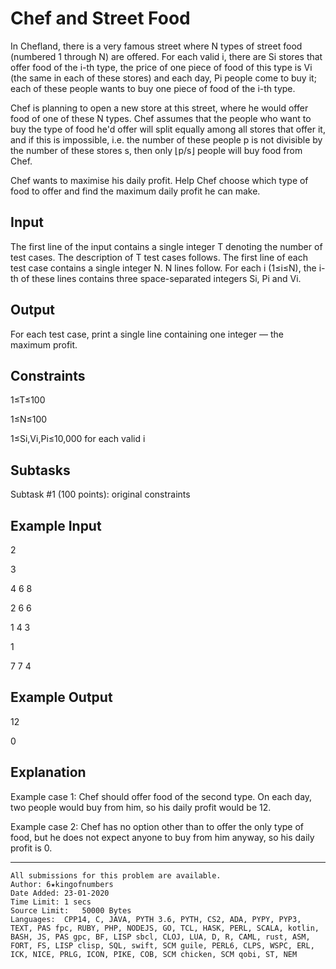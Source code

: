 # Chef and Street Food

In Chefland, there is a very famous street where N types of street food (numbered 1 through N) are offered. For each valid i, there are Si stores that offer food of the i-th type, the price of one piece of food of this type is Vi (the same in each of these stores) and each day, Pi people come to buy it; each of these people wants to buy one piece of food of the i-th type.

Chef is planning to open a new store at this street, where he would offer food of one of these N types. Chef assumes that the people who want to buy the type of food he'd offer will split equally among all stores that offer it, and if this is impossible, i.e. the number of these people p is not divisible by the number of these stores s, then only ⌊p/s⌋ people will buy food from Chef.

Chef wants to maximise his daily profit. Help Chef choose which type of food to offer and find the maximum daily profit he can make.

## Input
The first line of the input contains a single integer T denoting the number of test cases. The description of T test cases follows.
The first line of each test case contains a single integer N.
N lines follow. For each i (1≤i≤N), the i-th of these lines contains three space-separated integers Si, Pi and Vi.
## Output
For each test case, print a single line containing one integer ― the maximum profit.

## Constraints

1≤T≤100

1≤N≤100

1≤Si,Vi,Pi≤10,000 for each valid i
## Subtasks
Subtask #1 (100 points): original constraints

## Example Input
2

3

4 6 8

2 6 6

1 4 3

1

7 7 4
## Example Output
12

0
## Explanation
Example case 1: Chef should offer food of the second type. On each day, two people would buy from him, so his daily profit would be 12.

Example case 2: Chef has no option other than to offer the only type of food, but he does not expect anyone to buy from him anyway, so his daily profit is 0.

---
```
All submissions for this problem are available.
Author:	6★kingofnumbers
Date Added:	23-01-2020
Time Limit:	1 secs
Source Limit:	50000 Bytes
Languages:	CPP14, C, JAVA, PYTH 3.6, PYTH, CS2, ADA, PYPY, PYP3, TEXT, PAS fpc, RUBY, PHP, NODEJS, GO, TCL, HASK, PERL, SCALA, kotlin, BASH, JS, PAS gpc, BF, LISP sbcl, CLOJ, LUA, D, R, CAML, rust, ASM, FORT, FS, LISP clisp, SQL, swift, SCM guile, PERL6, CLPS, WSPC, ERL, ICK, NICE, PRLG, ICON, PIKE, COB, SCM chicken, SCM qobi, ST, NEM
```
